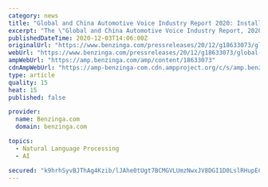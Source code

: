 ```yaml
---
category: news
title: "Global and China Automotive Voice Industry Report 2020: Installation Rate Jumps to 64.8%"
excerpt: "The \"Global and China Automotive Voice Industry Report, 2020\" report has been added to ResearchAndMarkets.com's"
publishedDateTime: 2020-12-03T14:06:00Z
originalUrl: "https://www.benzinga.com/pressreleases/20/12/g18633073/global-and-china-automotive-voice-industry-report-2020-installation-rate-jumps-to-64-8"
webUrl: "https://www.benzinga.com/pressreleases/20/12/g18633073/global-and-china-automotive-voice-industry-report-2020-installation-rate-jumps-to-64-8"
ampWebUrl: "https://amp.benzinga.com/amp/content/18633073"
cdnAmpWebUrl: "https://amp-benzinga-com.cdn.ampproject.org/c/s/amp.benzinga.com/amp/content/18633073"
type: article
quality: 15
heat: 15
published: false

provider:
  name: Benzinga.com
  domain: benzinga.com

topics:
  - Natural Language Processing
  - AI

secured: "k9hrhSyvBJThAg4Kzib/lJAhe0tUgt7BCMGVLUmzNwxJV8DGI1D0LslRHupECgLQFC4e8nrcmHdS1EXauKJaa4EQa+DYbks/hvIIpNsiMQ4AxTgPdvkLfC0Y9axRWSR32wKloivP9QtCNgk6cfLrXFEzl2i9OWt2t+yZvuOB8dB3HkTm5ryDcB9IVoChsAJpOLxcmFpn2vGg9E9jdE1O4aBHWBXsX+K5hy8HRVYALUTgp9yDp3ky8+3xVx29XoLj2pBTaq9anUb6yLAS+DZ8yJ16tS4piMtkvu4m3Bvxx6BqCc04d060ZsVb7s7QQmqg08DQzv+l6SplyKe0lbyzG0pEo86cEguxZxCTJILQdmI=;6ME3iOmHqeR8gphIseg9Qg=="
---
```


